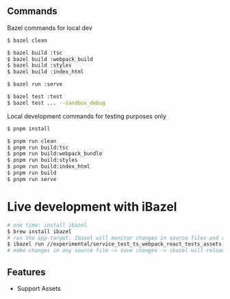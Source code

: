 ## Commands

Bazel commands for local dev
```sh
$ bazel clean

$ bazel build :tsc
$ bazel build :webpack_build
$ bazel build :styles
$ bazel build :index_html

$ bazel run :serve

$ bazel test :test
$ bazel test ... --sandbox_debug
```

Local development commands for testing purposes only
```sh
$ pnpm install

$ pnpm run clean
$ pnpm run build:tsc
$ pnpm run build:webpack_bundle
$ pnpm run build:styles
$ pnpm run build:index_html
$ pnpm run build
$ pnpm run serve
```

# Live development with iBazel
```sh
# one time: install ibazel
$ brew install ibazel
# run the app-target. Ibazel will monitor changes in source files and rebuild the target
$ ibazel run //experimental/service_test_ts_webpack_react_tests_assets:webpack_build.serve --sandbox_debug
# make changes in any source file —> save changes -> ibazel will reload the target
```

## Features

- Support Assets
